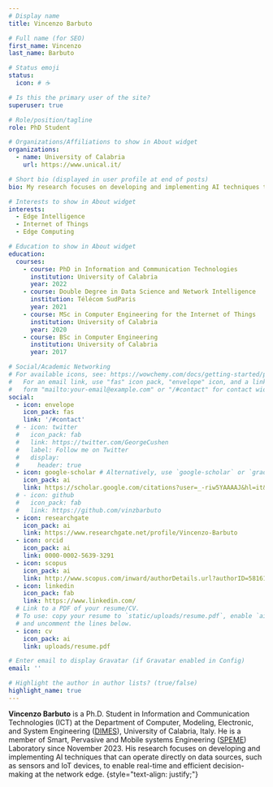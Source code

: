 ```yaml
---
# Display name
title: Vincenzo Barbuto

# Full name (for SEO)
first_name: Vincenzo
last_name: Barbuto

# Status emoji
status:
  icon: # ☕️

# Is this the primary user of the site?
superuser: true

# Role/position/tagline
role: PhD Student

# Organizations/Affiliations to show in About widget
organizations:
  - name: University of Calabria
    url: https://www.unical.it/

# Short bio (displayed in user profile at end of posts)
bio: My research focuses on developing and implementing AI techniques that can operate directly on data sources, such as sensors and IoT devices, to enable real-time and efficient decision-making at the network edge.

# Interests to show in About widget
interests:
  - Edge Intelligence
  - Internet of Things
  - Edge Computing

# Education to show in About widget
education:
  courses:
    - course: PhD in Information and Communication Technologies
      institution: University of Calabria
      year: 2022
    - course: Double Degree in Data Science and Network Intelligence
      institution: Télécom SudParis
      year: 2021
    - course: MSc in Computer Engineering for the Internet of Things
      institution: University of Calabria
      year: 2020
    - course: BSc in Computer Engineering
      institution: University of Calabria
      year: 2017

# Social/Academic Networking
# For available icons, see: https://wowchemy.com/docs/getting-started/page-builder/#icons
#   For an email link, use "fas" icon pack, "envelope" icon, and a link in the
#   form "mailto:your-email@example.com" or "/#contact" for contact widget.
social:
  - icon: envelope
    icon_pack: fas
    link: '/#contact'
  # - icon: twitter
  #   icon_pack: fab
  #   link: https://twitter.com/GeorgeCushen
  #   label: Follow me on Twitter
  #   display:
  #     header: true
  - icon: google-scholar # Alternatively, use `google-scholar` or `graduation-cap` icon from `ai` icon pack
    icon_pack: ai
    link: https://scholar.google.com/citations?user=_-riw5YAAAAJ&hl=it&authuser=1
  # - icon: github
  #   icon_pack: fab
  #   link: https://github.com/vinzbarbuto
  - icon: researchgate
    icon_pack: ai
    link: https://www.researchgate.net/profile/Vincenzo-Barbuto
  - icon: orcid
    icon_pack: ai
    link: 0000-0002-5639-3291
  - icon: scopus
    icon_pack: ai
    link: http://www.scopus.com/inward/authorDetails.url?authorID=58161584500&partnerID=MN8TOARS
  - icon: linkedin
    icon_pack: fab
    link: https://www.linkedin.com/
  # Link to a PDF of your resume/CV.
  # To use: copy your resume to `static/uploads/resume.pdf`, enable `ai` icons in `params.yaml`,
  # and uncomment the lines below.
  - icon: cv
    icon_pack: ai
    link: uploads/resume.pdf

# Enter email to display Gravatar (if Gravatar enabled in Config)
email: ''

# Highlight the author in author lists? (true/false)
highlight_name: true
---
```

**Vincenzo Barbuto** is a Ph.D. Student in Information and Communication Technologies (ICT) at the Department of Computer, Modeling, Electronic, and System Engineering ([DIMES](https://dimes.unical.it/)), University of Calabria, Italy. He is a member of Smart, Pervasive and Mobile systems Engineering ([SPEME](https://labs.dimes.unical.it/speme/people/)) Laboratory since November 2023. His research focuses on developing and implementing AI techniques that can operate directly on data sources, such as sensors and IoT devices, to enable real-time and efficient decision-making at the network edge.
{style="text-align: justify;"}
<!-- {{% callout note %}}
Learn more [about me](./about/) and my background
{{% /callout %}} -->